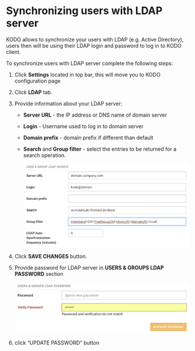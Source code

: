 # Synchronizing users with LDAP server

KODO allows to synchronize your users with LDAP \(e.g. Active Directory\), users then will be using their LDAP login and password to log in to KODO client.

To synchronize users with LDAP server complete the following steps:

1. Click **Settings** located in top bar, this will move you to KODO configuration page
2. Click **LDAP** tab.
3. Provide information about your LDAP server:
   * **Server URL** - the IP address or DNS name of domain server
   * **Login** - Username used to log in to domain server
   * **Domain prefix** - domain prefix if different than default
   * **Search** and **Group filter** - select the entries to be returned for a search operation.

     ![ldap](../../.gitbook/assets/ldap%20%281%29.png)
4. Click **SAVE CHANGES** button.
5. Provide password for LDAP server in **USERS & GROUPS LDAP PASSWORD** section

   ![ldap\_password](../../.gitbook/assets/ldap_password.png)

6. click “UPDATE PASSWORD” button

